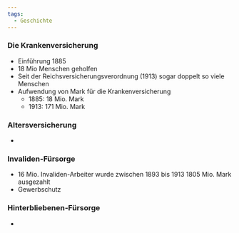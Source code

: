 ```yaml
---
tags:
  - Geschichte
---
```

### Die Krankenversicherung

- Einführung 1885
- 18 Mio Menschen geholfen
- Seit der Reichsversicherungsverordnung (1913) sogar doppelt so viele Menschen
- Aufwendung von Mark für die Krankenversicherung
	- 1885: 18 Mio. Mark
	- 1913: 171 Mio. Mark
### Altersversicherung

- 
### Invaliden-Fürsorge

- 16 Mio. Invaliden-Arbeiter wurde zwischen 1893 bis 1913 1805 Mio. Mark ausgezahlt
- Gewerbschutz
### Hinterbliebenen-Fürsorge

- 

